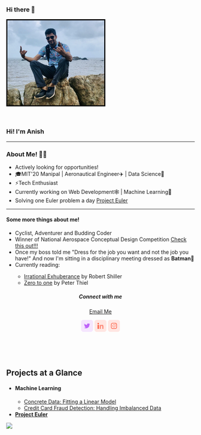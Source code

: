 ### Hi there 👋
<p><img src="https://github.com/anishpai/CV/blob/master/propic.jpg" width="259" height = "227" style="border:3px solid black" display: block;
    margin-left: auto;
    margin-right: auto;
    width: 50%;></p><br>

<h3>Hi! I'm Anish</h3>
<hr background_color="red">
<h3>About Me! 🙋‍♂️</h3>

<ul>
    <li>Actively looking for opportunities!</li>
  <li>🎓MIT'20 Manipal | Aeronautical Engineer✈️ | Data Science🧬</li>
  <li>⚡Tech Enthusiast</li>
  <li>Currently working on Web Development🕸️ | Machine Learning🤖 </li>
  <li>Solving one Euler problem a day <a href="https://projecteuler.net/">Project Euler</a></li>
</ul>
<hr>
<div>
    <p><h4>Some more things about me!</h4></p>
    <ul>
        <li>Cyclist, Adventurer and Budding Coder</li>
        <li>Winner of National Aerospace Conceptual Design Competition <a href="https://timesofindia.indiatimes.com/home/education/news/manipal-students-bag-first-prize-for-uav-design/articleshow/70903855.cms">Check this out!!!</a></li>
        <li>Once my boss told me "Dress for the job you want and not the job you have!" And now I'm sitting in a disciplinary meeting dressed as <strong>Batman</strong>🦇</li>
        <li>Currently reading:</li>
            <ul>
                <li> <a href = "https://www.goodreads.com/book/show/100132.Irrational_Exuberance">Irrational Exhuberance</a> by Robert Shiller</li>
                <li> <a href = "https://www.goodreads.com/book/show/18050143-zero-to-one">Zero to one</a> by Peter Thiel </li>
            </ul>
    </ul>
</div>
<div align="center">
    <h5 ><i>Connect with me</i></h5>
    <a href = "mailto: paianish5@gmail.com">Email Me</a>
</div>

<p align="center">
    <a href="https://twitter.com/realAnishPai" alt="Twitter"><img src="https://github.com/anishpai/CV/blob/master/twitter.png"></a>
    <a href="https://www.linkedin.com/in/anishpai/" alt="LinkedIn"><img src="https://github.com/anishpai/CV/blob/master/linkedin.png"></a>
    <a href="https://instagram.com/anish_pai" alt="Twitter"><img src="https://github.com/anishpai/CV/blob/master/insta.png"></a>
</p>

<br>
<br>
<br>
<h2> Projects at a Glance </h2>
<ul>
    <li><h4>Machine Learning</h4></li>
<ul>
    <li><a href = "https://github.com/anishpai/MachineLearning-Projects/blob/master/Concrete%20Data:%20Fitting%20a%20Linear%20Model/concrete-data-fitting-a-linear-model.ipynb">Concrete Data: Fitting a Linear Model</a></li>
    <li><a href = "https://github.com/anishpai/MachineLearning-Projects/blob/master/Credit%20Card%20Fraud%20Detection/Credit_Card%20Fraud%20Det-checkpoint.ipynb">Credit Card Fraud Detection: Handling Imbalanced Data</a></li>
</ul>
    <li><a href = "https://github.com/anishpai/Project-Euler/blob/master/README.md"><strong> Project Euler</strong></a></li>
    
</ul>
<a href="https://github.com/antonkomarev/github-profile-views-counter">
    <img src="https://komarev.com/ghpvc/?username=anishpai">
</a>
